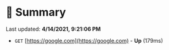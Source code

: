 # 📖 Summary
Last updated: **4/14/2021, 9:21:06 PM**

- `GET` [https://google.com](https://google.com) - **Up** (179ms)
